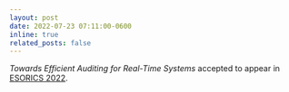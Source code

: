 ```yaml
---
layout: post
date: 2022-07-23 07:11:00-0600
inline: true
related_posts: false
---
```


*Towards Efficient Auditing for Real-Time Systems* accepted to appear in [ESORICS 2022](https://esorics2022.compute.dtu.dk/).
